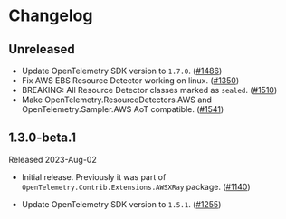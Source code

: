 # Changelog

## Unreleased

* Update OpenTelemetry SDK version to `1.7.0`.
  ([#1486](https://github.com/open-telemetry/opentelemetry-dotnet-contrib/pull/1486))
* Fix AWS EBS Resource Detector working on linux.
  ([#1350](https://github.com/open-telemetry/opentelemetry-dotnet-contrib/pull/1350))
* BREAKING: All Resource Detector classes marked as `sealed`.
  ([#1510](https://github.com/open-telemetry/opentelemetry-dotnet-contrib/pull/1510))
* Make OpenTelemetry.ResourceDetectors.AWS and OpenTelemetry.Sampler.AWS AoT compatible.
  ([#1541](https://github.com/open-telemetry/opentelemetry-dotnet-contrib/pull/1541))

## 1.3.0-beta.1

Released 2023-Aug-02

* Initial release. Previously it was part of `OpenTelemetry.Contrib.Extensions.AWSXRay`
  package.
  ([#1140](https://github.com/open-telemetry/opentelemetry-dotnet-contrib/pull/1140))

* Update OpenTelemetry SDK version to `1.5.1`.
  ([#1255](https://github.com/open-telemetry/opentelemetry-dotnet-contrib/pull/1255))
